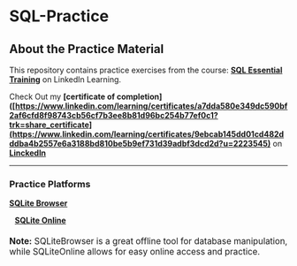 # SQL-Practice

<p align="center">
  <a href="https://www.linkedin.com/learning-login/share?account=2223545&forceAccount=false&redirect=https%3A%2F%2Fwww.linkedin.com%2Flearning%2Fsql-essential-training-20685933%3Ftrk%3Dshare_ent_url%26shareId%3D4SkW3fQ9RvCeSfu5oYNdPQ%253D%253D" target="_blank" style="text-decoration:none">
  </a>
</p>

## About the Practice Material

This repository contains practice exercises from the course:
**[SQL Essential Training](https://www.linkedin.com/learning-login/share?account=2223545&forceAccount=false&redirect=https%3A%2F%2Fwww.linkedin.com%2Flearning%2Fsql-essential-training-20685933%3Ftrk%3Dshare_ent_url%26shareId%3D4SkW3fQ9RvCeSfu5oYNdPQ%253D%253D)** on LinkedIn Learning.

Check Out my **[certificate of completion]([https://www.linkedin.com/learning/certificates/a7dda580e349dc590bf2af6cfd8f98743cb56cf7b3ee8b81d96bc254b77ef0c1?trk=share_certificate](https://www.linkedin.com/learning/certificates/9ebcab145dd01cd482dddba4b2557e6a3188bd810be5b9ef731d39adbf3dcd2d?u=2223545)** on **[LinckedIn](https://www.linkedin.com/in/jingjin-li-771273194)**

---

### Practice Platforms

<p>
  <a href="https://sqlitebrowser.org/dl/" target="_blank" class="btn btn-primary">
    <strong>SQLite Browser</strong>
  </a>
</p>
<p>
  <a href="https://sqliteonline.com/" target="_blank" class="btn btn-success" style="margin-left: 10px;">
    <strong>SQLite Online</strong>
  </a>
</p>

<div class="alert alert-info" role="alert" style="font-size: 1.1em; margin-top: 20px;">
  <strong>Note:</strong> SQLiteBrowser is a great offline tool for database manipulation, while SQLiteOnline allows for easy online access and practice.
</div>

